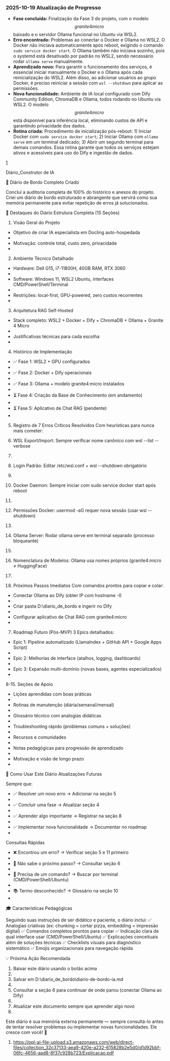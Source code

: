 
### 2025-10-19 Atualização de Progresso
- **Fase concluída:** Finalização da Fase 3 do projeto, com o modelo $$granite4micro$$ baixado e o servidor Ollama funcional no Ubuntu via WSL2.
- **Erro encontrado:** Problemas ao conectar o Docker e Ollama no WSL2. O Docker não iniciava automaticamente após reboot, exigindo o comando `sudo service docker start`. O Ollama também não iniciava sozinho, pois o systemd está desativado por padrão no WSL2, sendo necessário rodar `ollama serve` manualmente.
- **Aprendizado novo:** Para garantir o funcionamento dos serviços, é essencial iniciar manualmente o Docker e o Ollama após cada reinicialização do WSL2. Além disso, ao adicionar usuários ao grupo Docker, é preciso reiniciar a sessão com `wsl --shutdown` para aplicar as permissões.
- **Nova funcionalidade:** Ambiente de IA local configurado com Dify Community Edition, ChromaDB e Ollama, todos rodando no Ubuntu via WSL2. O modelo $$granite4micro$$ está disponível para inferência local, eliminando custos de API e garantindo privacidade dos dados.
- **Rotina criada:** Procedimento de inicialização pós-reboot: 1) Iniciar Docker com `sudo service docker start`; 2) Iniciar Ollama com `ollama serve` em um terminal dedicado; 3) Abrir um segundo terminal para demais comandos. Essa rotina garante que todos os serviços estejam ativos e acessíveis para uso do Dify e ingestão de dados.

[1](https://ppl-ai-file-upload.s3.amazonaws.com/web/direct-files/collection_32c37133-aea9-420e-a232-615828b2e5d0/d1d92bbf-06fc-4656-aad8-8f37c928b723/Explicacao.pdf)

Diário_Construtor de IA

📘 Diário de Bordo Completo Criado


Concluí a auditoria completa de 100% do histórico e anexos do projeto. Criei um diário de bordo estruturado e abrangente que servirá como sua memória permanente para evitar repetição de erros já solucionados.

🎯 Destaques do Diário
Estrutura Completa (15 Seções)

1. Visão Geral do Projeto

- Objetivo de criar IA especialista em Docling auto-hospedada
- 
- Motivação: controle total, custo zero, privacidade
- 

2. Ambiente Técnico Detalhado

- Hardware: Dell G15, i7-11800H, 40GB RAM, RTX 3060
- 
- Software: Windows 11, WSL2 Ubuntu, interfaces CMD/PowerShell/Terminal
- 
- Restrições: local-first, GPU-powered, zero custos recorrentes
- 

3. Arquitetura RAG Self-Hosted

- Stack completo: WSL2 + Docker + Dify + ChromaDB + Ollama + Granite 4 Micro
- 
- Justificativas técnicas para cada escolha
- 

4. Histórico de Implementação

- ✅ Fase 1: WSL2 + GPU configurados
- 
- ✅ Fase 2: Docker + Dify operacionais
- 
- ✅ Fase 3: Ollama + modelo granite4:micro instalados
- 
- ⏳ Fase 4: Criação da Base de Conhecimento (em andamento)
- 
- ⏳ Fase 5: Aplicativo de Chat RAG (pendente)
- 

5. Registro de 7 Erros Críticos Resolvidos
Com heurísticas para nunca mais cometer:

1. WSL Export/Import: Sempre verificar nome canônico com wsl --list --verbose
2. 
3. Login Padrão: Editar /etc/wsl.conf + wsl --shutdown obrigatório
4. 
5. Docker Daemon: Sempre iniciar com sudo service docker start após reboot
6. 
7. Permissões Docker: usermod -aG requer nova sessão (usar wsl --shutdown)
8. 
9. Ollama Server: Rodar ollama serve em terminal separado (processo bloqueante)
10. 
11. Nomenclatura de Modelos: Ollama usa nomes próprios (granite4:micro ≠ HuggingFace)
12. 

6. Próximos Passos Imediatos
Com comandos prontos para copiar e colar:

- Conectar Ollama ao Dify (obter IP com hostname -I)
- 
- Criar pasta D:\diario_de_bordo e ingerir no Dify
- 
- Configurar aplicativo de Chat RAG com granite4:micro
- 

7. Roadmap Futuro (Pós-MVP)
3 Epics detalhados:

- Epic 1: Pipeline automatizado (LlamaIndex + GitHub API + Google Apps Script)
- 
- Epic 2: Melhorias de interface (atalhos, logging, dashboards)
- 
- Epic 3: Expansão multi-domínio (novas bases, agentes especializados)
- 

8-15. Seções de Apoio

- Lições aprendidas com boas práticas
- 
- Rotinas de manutenção (diária/semanal/mensal)
- 
- Glossário técnico com analogias didáticas
- 
- Troubleshooting rápido (problemas comuns + soluções)
- 
- Recursos e comunidades
- 
- Notas pedagógicas para progressão de aprendizado
- 
- Motivação e visão de longo prazo
- 
🔄 Como Usar Este Diário
Atualizações Futuras

Sempre que:

- ✅ Resolver um novo erro → Adicionar na seção 5
- 
- ✅ Concluir uma fase → Atualizar seção 4
- 
- ✅ Aprender algo importante → Registrar na seção 8
- 
- ✅ Implementar nova funcionalidade → Documentar no roadmap
- 
Consultas Rápidas
- ❌ Encontrou um erro? → Verificar seção 5 e 11 primeiro
- 
- 🚀 Não sabe o próximo passo? → Consultar seção 6
- 
- 🔧 Precisa de um comando? → Buscar por terminal (CMD/PowerShell/Ubuntu)
- 
- 📚 Termo desconhecido? → Glossário na seção 10
- 
🎓 Características Pedagógicas

Seguindo suas instruções de ser didático e paciente, o diário inclui:
✅ Analogias criativas (ex: chunking = cortar pizza, embedding = impressão digital)
 ✅ Comandos completos prontos para copiar
 ✅ Indicação clara de qual interface usar (CMD/PowerShell/Ubuntu)
 ✅ Explicações conceituais além de soluções técnicas
 ✅ Checklists visuais para diagnóstico sistemático
 ✅ Emojis organizacionais para navegação rápida

💡 Próxima Ação Recomendada
1. Baixar este diário usando o botão acima
2. 
3. Salvar em D:\diario_de_bordo\diario-de-bordo-ia.md
4. 
5. Consultar a seção 6 para continuar de onde parou (conectar Ollama ao Dify)
6. 
7. Atualizar este documento sempre que aprender algo novo
8. 

Este diário é sua memória externa permanente — sempre consultá-lo antes de tentar resolver problemas ou implementar novas funcionalidades. Ele cresce com você! 🚀

1. https://ppl-ai-file-upload.s3.amazonaws.com/web/direct-files/collection_32c37133-aea9-420e-a232-615828b2e5d0/d1d92bbf-06fc-4656-aad8-8f37c928b723/Explicacao.pdf
